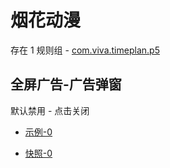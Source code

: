 # 烟花动漫

存在 1 规则组 - [com.viva.timeplan.p5](/src/apps/com.viva.timeplan.p5.ts)

## 全屏广告-广告弹窗

默认禁用 - 点击关闭

- [示例-0](https://m.gkd.li/57941037/3bfe1e95-56ed-43f7-b40c-e523953e71f6)

- [快照-0](https://i.gkd.li/i/14481496)
